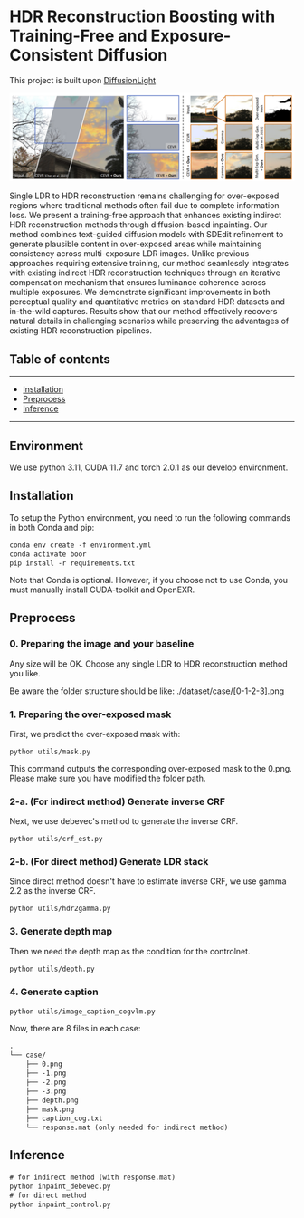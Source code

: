 # HDR Reconstruction Boosting with Training-Free and Exposure-Consistent Diffusion

This project is built upon [DiffusionLight](https://diffusionlight.github.io/)

![teaser](./teaser.png)

Single LDR to HDR reconstruction remains challenging for over-exposed regions where traditional methods often fail due to complete information loss. We present a training-free approach that enhances existing indirect HDR reconstruction methods through diffusion-based inpainting. Our method combines text-guided diffusion models with SDEdit refinement to generate plausible content in over-exposed areas while maintaining consistency across multi-exposure LDR images. Unlike previous approaches requiring extensive training, our method seamlessly integrates with existing indirect HDR reconstruction techniques through an iterative compensation mechanism that ensures luminance coherence across multiple exposures. We demonstrate significant improvements in both perceptual quality and quantitative metrics on standard HDR datasets and in-the-wild captures. Results show that our method effectively recovers natural details in challenging scenarios while preserving the advantages of existing HDR reconstruction pipelines.

 ## Table of contents
-----
  * [Installation](#Installation)
  * [Preprocess](#Preprocess)
  * [Inference](#Inference)
------

## Environment

We use python 3.11, CUDA 11.7 and torch 2.0.1 as our develop environment.

## Installation

To setup the Python environment, you need to run the following commands in both Conda and pip:

```shell
conda env create -f environment.yml
conda activate boor
pip install -r requirements.txt
```

Note that Conda is optional. However, if you choose not to use Conda, you must manually install CUDA-toolkit and OpenEXR.

## Preprocess

### 0. Preparing the image and your baseline

Any size will be OK.
Choose any single LDR to HDR reconstruction method you like. 

Be aware the folder structure should be like: ./dataset/case/\[0-1-2-3\].png


### 1. Preparing the over-exposed mask

First, we predict the over-exposed mask with:

```shell
python utils/mask.py
```

This command outputs the corresponding over-exposed mask to the 0.png.
Please make sure you have modified the folder path.


### 2-a. (For indirect method) Generate inverse CRF

Next, we use debevec's method to generate the inverse CRF.

```shell
python utils/crf_est.py
```

### 2-b. (For direct method) Generate LDR stack
Since direct method doesn't have to estimate inverse CRF, we use gamma 2.2 as the inverse CRF.

```shell
python utils/hdr2gamma.py
```

### 3. Generate depth map
Then we need the depth map as the condition for the controlnet.

```shell
python utils/depth.py
```

### 4. Generate caption

```shell
python utils/image_caption_cogvlm.py
```

Now, there are 8 files in each case: 


```
.
└── case/
    ├── 0.png
    ├── -1.png
    ├── -2.png
    ├── -3.png
    ├── depth.png
    ├── mask.png
    ├── caption_cog.txt
    └── response.mat (only needed for indirect method)
```

## Inference

```shell
# for indirect method (with response.mat)
python inpaint_debevec.py
# for direct method 
python inpaint_control.py
```

